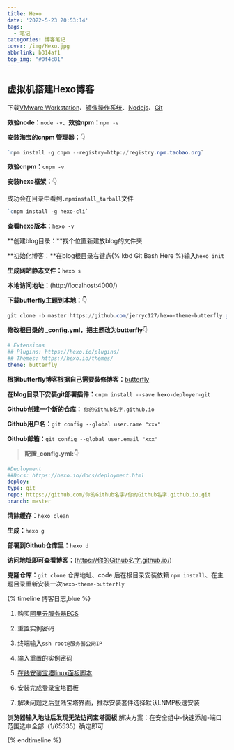 ```yaml
---
title: Hexo
date: '2022-5-23 20:53:14'
tags:
  - 笔记
categories: 博客笔记
cover: /img/Hexo.jpg
abbrlink: b314af1
top_img: "#0f4c81"
---
```


## 虚拟机搭建Hexo博客

下载[VMware Workstation](https://www.vmware.com/cn/products/workstation-pro/workstation-pro-evaluation.html)、[镜像操作系统](https://msdn.itellyou.cn/)、[Nodejs](http://nodejs.cn)、[Git](https://git-scm.com/)

**效验node：**`node -v`、**效验npm：**`npm -v`

**安装淘宝的cnpm 管理器：**👇

```POWERSHELL
`npm install -g cnpm --registry=http://registry.npm.taobao.org`
```

**效验cnpm：**`cnpm -v`

**安装hexo框架：**👇

成功会在目录中看到`.npminstall_tarball`文件

```POWERSHELL
`cnpm install -g hexo-cli`
```

**查看hexo版本：**`hexo -v`

**创建blog目录：**找个位置新建放blog的文件夹

**初始化博客：**在blog根目录右键点{% kbd Git Bash Here %}输入`hexo init `	

**生成网站静态文件：**`hexo s`	

**本地访问地址：**(http://localhost:4000/)

**下载butterfly主题到本地：**👇

```POWERSHELL
git clone -b master https://github.com/jerryc127/hexo-theme-butterfly.git themes/butterfly
```

**修改根目录的 _config.yml，把主题改为butterfly**👇

```YAML
# Extensions
## Plugins: https://hexo.io/plugins/
## Themes: https://hexo.io/themes/
theme: butterfly
```

**根据butterfly博客根据自己需要装修博客：**[butterfly](https://butterfly.js.org/posts/21cfbf15/)

**在blog目录下安装git部署插件：**`cnpm install --save hexo-deployer-git `

**Github创建一个新的仓库：** `你的Github名字.github.io`

**Github用户名：**``git config --global user.name "xxx"``

**Github邮箱：**`git config --global user.email "xxx"`

>**配置_config.yml:**👇
```YAML
#Deployment
##Docs: https://hexo.io/docs/deployment.html
deploy:
type: git
repo: https://github.com/你的Github名字/你的Github名字.github.io.git
branch: master
```

**清除缓存：**`hexo clean`

**生成：**`hexo g`

**部署到Github仓库里：**`hexo d`

**访问地址即可查看博客：**(https://你的Github名字.github.io/)

**克隆仓库：**`git clone` 仓库地址、code 后在根目录安装依赖 `npm install`、在主题目录重新安装一次`hexo-theme-butterfly`

{% timeline 博客日志,blue %}

<!-- timeline 2022-05-23  -->

1. 购买[阿里云服务器ECS](https://www.aliyun.com/product/ecs?spm=5176.19720258.J_3207526240.46.70ad2c4as029Ht)

2. 重置实例密码

3. 终端输入`ssh root@服务器公网IP`

4. 输入重置的实例密码

5. [在线安装宝塔linux面板脚本](https://www.bt.cn/new/download.html)

6. 安装完成登录宝塔面板

7. 解决问题之后登陆宝塔界面，推荐安装套件选择默认LNMP极速安装

**浏览器输入地址后发现无法访问宝塔面板**
解决方案：在安全组中-快速添加-端口范围选中全部（1/65535）确定即可
<!-- endtimeline -->

{% endtimeline %}